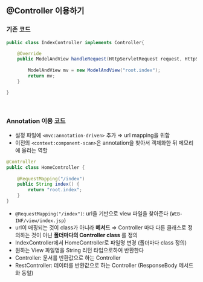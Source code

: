 ## @Controller 이용하기

### 기존 코드

```java
public class IndexController implements Controller{

	@Override
	public ModelAndView handleRequest(HttpServletRequest request, HttpServletResponse response) throws Exception {
		
		ModelAndView mv = new ModelAndView("root.index");
		return mv;
	}

}
```
<br>


### Annotation 이용 코드

- 설정 파일에 `<mvc:annotation-driven>` 추가 ⇒ url mapping을 위함
- 이전의 `<context:component-scan>`은 annotation을 찾아서 객체화한 뒤 메모리에 올리는 역할

```java
@Controller
public class HomeController {
 
	@RequestMapping("/index")
	public String index() {
		return "root.index";
	}
}
```

- `@RequestMapping("/index")`: url을 기반으로 view 파일을 찾아준다 (`WEB-INF/view/index.jsp`)
- url이 매핑되는 것이 class가 아니라 **메서드** ⇒ Controller 마다 다른 클래스로 정의하는 것이 아닌 **폴더마다의 Controller class** 를 정의
- IndexController에서 HomeController로 파일명 변경 (폴더마다 class 정의)
- 원하는 View 파일명을 String 리턴 타입으로하여 반환한다
- Controller: 문서를 반환값으로 하는 Controller
- RestController: 데이터를 반환값으로 하는 Controller (ResponseBody 메서드와 동일)
